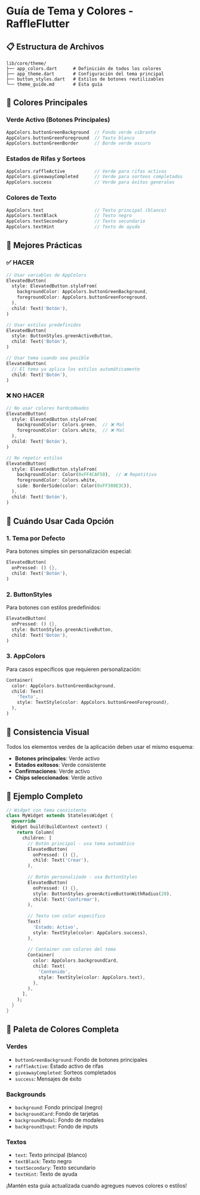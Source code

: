# Guía de Tema y Colores - RaffleFlutter

## 📋 Estructura de Archivos

```
lib/core/theme/
├── app_colors.dart      # Definición de todos los colores
├── app_theme.dart       # Configuración del tema principal
├── button_styles.dart   # Estilos de botones reutilizables
└── theme_guide.md       # Esta guía
```

## 🎨 Colores Principales

### Verde Activo (Botones Principales)
```dart
AppColors.buttonGreenBackground  // Fondo verde vibrante
AppColors.buttonGreenForeground  // Texto blanco
AppColors.buttonGreenBorder      // Borde verde oscuro
```

### Estados de Rifas y Sorteos
```dart
AppColors.raffleActive           // Verde para rifas activas
AppColors.giveawayCompleted      // Verde para sorteos completados
AppColors.success                // Verde para éxitos generales
```

### Colores de Texto
```dart
AppColors.text                   // Texto principal (blanco)
AppColors.textBlack              // Texto negro
AppColors.textSecondary          // Texto secundario
AppColors.textHint               // Texto de ayuda
```

## 🔧 Mejores Prácticas

### ✅ HACER
```dart
// Usar variables de AppColors
ElevatedButton(
  style: ElevatedButton.styleFrom(
    backgroundColor: AppColors.buttonGreenBackground,
    foregroundColor: AppColors.buttonGreenForeground,
  ),
  child: Text('Botón'),
)

// Usar estilos predefinidos
ElevatedButton(
  style: ButtonStyles.greenActiveButton,
  child: Text('Botón'),
)

// Usar tema cuando sea posible
ElevatedButton(
  // El tema ya aplica los estilos automáticamente
  child: Text('Botón'),
)
```

### ❌ NO HACER
```dart
// No usar colores hardcodeados
ElevatedButton(
  style: ElevatedButton.styleFrom(
    backgroundColor: Colors.green,  // ❌ Mal
    foregroundColor: Colors.white,  // ❌ Mal
  ),
  child: Text('Botón'),
)

// No repetir estilos
ElevatedButton(
  style: ElevatedButton.styleFrom(
    backgroundColor: Color(0xFF4CAF50),  // ❌ Repetitivo
    foregroundColor: Colors.white,
    side: BorderSide(color: Color(0xFF388E3C)),
  ),
  child: Text('Botón'),
)
```

## 🎯 Cuándo Usar Cada Opción

### 1. Tema por Defecto
Para botones simples sin personalización especial:
```dart
ElevatedButton(
  onPressed: () {},
  child: Text('Botón'),
)
```

### 2. ButtonStyles
Para botones con estilos predefinidos:
```dart
ElevatedButton(
  onPressed: () {},
  style: ButtonStyles.greenActiveButton,
  child: Text('Botón'),
)
```

### 3. AppColors
Para casos específicos que requieren personalización:
```dart
Container(
  color: AppColors.buttonGreenBackground,
  child: Text(
    'Texto',
    style: TextStyle(color: AppColors.buttonGreenForeground),
  ),
)
```

## 🔄 Consistencia Visual

Todos los elementos verdes de la aplicación deben usar el mismo esquema:
- **Botones principales**: Verde activo
- **Estados exitosos**: Verde consistente
- **Confirmaciones**: Verde activo
- **Chips seleccionados**: Verde activo

## 📱 Ejemplo Completo

```dart
// Widget con tema consistente
class MyWidget extends StatelessWidget {
  @override
  Widget build(BuildContext context) {
    return Column(
      children: [
        // Botón principal - usa tema automático
        ElevatedButton(
          onPressed: () {},
          child: Text('Crear'),
        ),
        
        // Botón personalizado - usa ButtonStyles
        ElevatedButton(
          onPressed: () {},
          style: ButtonStyles.greenActiveButtonWithRadius(20),
          child: Text('Confirmar'),
        ),
        
        // Texto con color específico
        Text(
          'Estado: Activo',
          style: TextStyle(color: AppColors.success),
        ),
        
        // Container con colores del tema
        Container(
          color: AppColors.backgroundCard,
          child: Text(
            'Contenido',
            style: TextStyle(color: AppColors.text),
          ),
        ),
      ],
    );
  }
}
```

## 🎨 Paleta de Colores Completa

### Verdes
- `buttonGreenBackground`: Fondo de botones principales
- `raffleActive`: Estado activo de rifas
- `giveawayCompleted`: Sorteos completados
- `success`: Mensajes de éxito

### Backgrounds
- `background`: Fondo principal (negro)
- `backgroundCard`: Fondo de tarjetas
- `backgroundModal`: Fondo de modales
- `backgroundInput`: Fondo de inputs

### Textos
- `text`: Texto principal (blanco)
- `textBlack`: Texto negro
- `textSecondary`: Texto secundario
- `textHint`: Texto de ayuda

¡Mantén esta guía actualizada cuando agregues nuevos colores o estilos! 